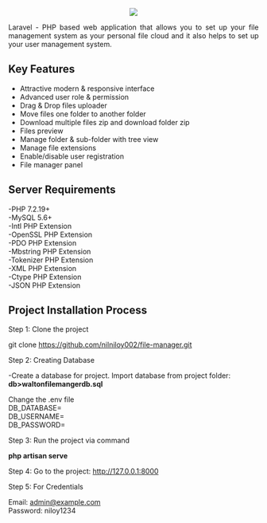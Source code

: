 <p align="center"><img src="https://laravel.com/assets/img/components/logo-laravel.svg"></p>


<p align="justify">
    Laravel - PHP based web application that allows you to set up your file management system as your personal file cloud and it also helps to set up your user management system.
</p>


## Key Features

- Attractive modern & responsive interface<br>
- Advanced user role & permission<br>
- Drag & Drop files uploader<br>
- Move files one folder to another folder<br>
- Download multiple files zip and download folder zip<br>
- Files preview<br>
- Manage folder & sub-folder with tree view<br>
- Manage file extensions<br>
- Enable/disable user registration<br>
- File manager panel<br>


## Server Requirements

-PHP 7.2.19+ <br>
-MySQL 5.6+<br>
-Intl PHP Extension<br>
-OpenSSL PHP Extension<br>
-PDO PHP Extension<br>
-Mbstring PHP Extension<br>
-Tokenizer PHP Extension<br>
-XML PHP Extension<br>
-Ctype PHP Extension<br>
-JSON PHP Extension<br>

## Project Installation Process

Step 1: Clone the project

git clone https://github.com/nilniloy002/file-manager.git

Step 2: Creating Database

-Create a database for project. Import database from project folder: <b>db>waltonfilemangerdb.sql</b>

Change the .env file <br>
DB_DATABASE=<br>
DB_USERNAME=<br>
DB_PASSWORD=<br>

Step 3: Run the project via command<br>

<b>php artisan serve</b>

Step 4: Go to the project: http://127.0.0.1:8000

Step 5: For Credentials<br>

Email: admin@example.com<br>
Password: niloy1234


